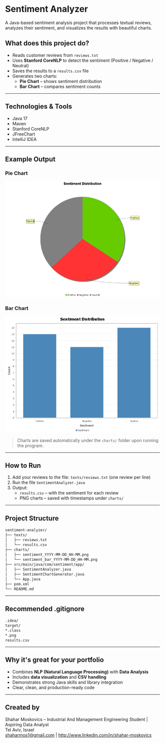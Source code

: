 # Sentiment Analyzer 

A Java-based sentiment analysis project that processes textual reviews, analyzes their sentiment, and visualizes the results with beautiful charts.


##  What does this project do?

- Reads customer reviews from `reviews.txt`
- Uses **Stanford CoreNLP** to detect the sentiment (Positive / Negative / Neutral)
- Saves the results to a `results.csv` file
- Generates two charts:
  -  **Pie Chart** – shows sentiment distribution
  -  **Bar Chart** – compares sentiment counts

---

##  Technologies & Tools

- Java 17
- Maven
- Stanford CoreNLP
- JFreeChart
- IntelliJ IDEA

---

##  Example Output

### Pie Chart
![Pie Chart](sentiment_2025-03-24_18-36.png)

### Bar Chart
![Bar Chart](sentiment_bar_2025-03-24_18-36.png)

> Charts are saved automatically under the `charts/` folder upon running the program.

---

##  How to Run

1. Add your reviews to the file: `texts/reviews.txt` (one review per line)
2. Run the file `SentimentAnalyzer.java`
3. Output:
   - `results.csv` – with the sentiment for each review
   - PNG charts – saved with timestamps under `charts/`

---

##  Project Structure

```
sentiment-analyzer/
├── texts/
│   ├── reviews.txt
│   └── results.csv
├── charts/
│   ├── sentiment_YYYY-MM-DD_HH-MM.png
│   └── sentiment_bar_YYYY-MM-DD_HH-MM.png
├── src/main/java/com/sentiment/app/
│   ├── SentimentAnalyzer.java
│   ├── SentimentChartGenerator.java
│   └── App.java
├── pom.xml
└── README.md
```

---

##  Recommended .gitignore

```
.idea/
target/
*.class
*.png
results.csv
```

---

##  Why it's great for your portfolio

- Combines **NLP (Natural Language Processing)** with **Data Analysis**
- Includes **data visualization** and **CSV handling**
- Demonstrates strong Java skills and library integration
- Clear, clean, and production-ready code

---

##  Created by

Shahar Moskovics – Industrial And Management Engineering Student | Aspiring Data Analyst  
 Tel Aviv, Israel  
shaharmos1@gmail.com | http://www.linkedin.com/in/shahar-moskovics

